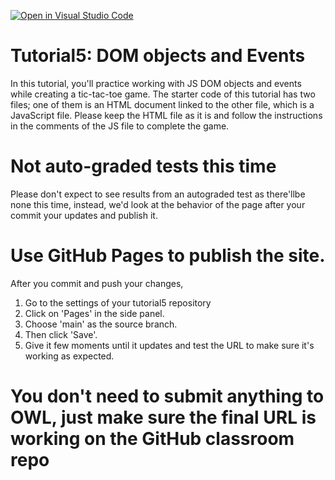 [![Open in Visual Studio Code](https://classroom.github.com/assets/open-in-vscode-f059dc9a6f8d3a56e377f745f24479a46679e63a5d9fe6f495e02850cd0d8118.svg)](https://classroom.github.com/online_ide?assignment_repo_id=6002138&assignment_repo_type=AssignmentRepo)
# Tutorial5: DOM objects and Events
In this tutorial, you'll practice working with JS DOM objects and events while creating a tic-tac-toe game.
The starter code of this tutorial has two files; one of them is an HTML document linked to the other file, which is a JavaScript file. Please keep the HTML file as it is and follow the instructions in the comments of the JS file to complete the game.

# Not auto-graded tests this time
Please don't expect to see results from an autograded test as there'llbe none this time, instead, we'd look at the behavior of the page after your commit your updates and publish it. 

# Use GitHub Pages to publish the site.
After you commit and push your changes, 
1. Go to the settings of your tutorial5 repository
2. Click on 'Pages' in the side panel.
3. Choose 'main' as the source branch.
4. Then click 'Save'.
5. Give it few moments until it updates and test the URL to make sure it's working as expected.

# You don't need to submit anything to OWL, just make sure the final URL is working on the GitHub classroom repo
